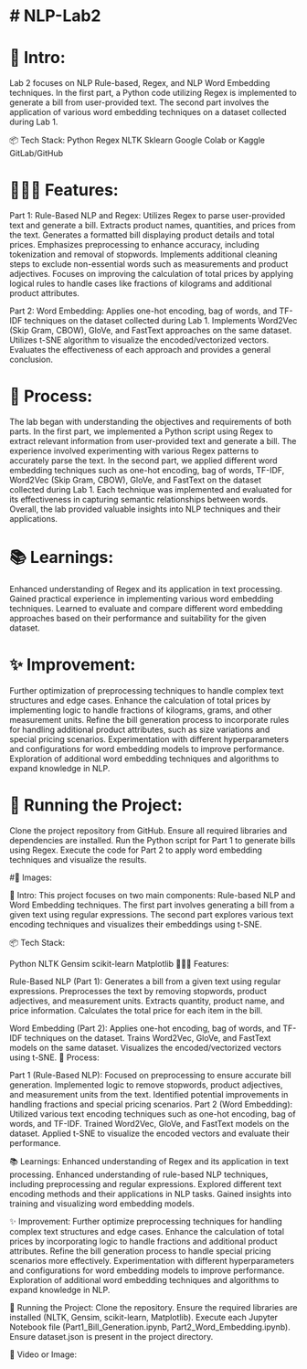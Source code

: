 # # NLP-Lab2

# 🎋 Intro:
Lab 2 focuses on NLP Rule-based, Regex, and NLP Word Embedding techniques. In the first part, a Python code utilizing Regex is implemented to generate a bill from user-provided text. The second part involves the application of various word embedding techniques on a dataset collected during Lab 1.

📦 Tech Stack:
Python
Regex
NLTK
Sklearn
Google Colab or Kaggle
GitLab/GitHub

# 👩🏽‍🍳 Features:
Part 1: Rule-Based NLP and Regex:
Utilizes Regex to parse user-provided text and generate a bill.
Extracts product names, quantities, and prices from the text.
Generates a formatted bill displaying product details and total prices.
Emphasizes preprocessing to enhance accuracy, including tokenization and removal of stopwords.
Implements additional cleaning steps to exclude non-essential words such as measurements and product adjectives.
Focuses on improving the calculation of total prices by applying logical rules to handle cases like fractions of kilograms and additional product attributes.

Part 2: Word Embedding:
Applies one-hot encoding, bag of words, and TF-IDF techniques on the dataset collected during Lab 1.
Implements Word2Vec (Skip Gram, CBOW), GloVe, and FastText approaches on the same dataset.
Utilizes t-SNE algorithm to visualize the encoded/vectorized vectors.
Evaluates the effectiveness of each approach and provides a general conclusion.

# 💭 Process:
The lab began with understanding the objectives and requirements of both parts. In the first part, we implemented a Python script using Regex to extract relevant information from user-provided text and generate a bill. The experience involved experimenting with various Regex patterns to accurately parse the text. In the second part, we applied different word embedding techniques such as one-hot encoding, bag of words, TF-IDF, Word2Vec (Skip Gram, CBOW), GloVe, and FastText on the dataset collected during Lab 1. Each technique was implemented and evaluated for its effectiveness in capturing semantic relationships between words. Overall, the lab provided valuable insights into NLP techniques and their applications.

# 📚 Learnings:
Enhanced understanding of Regex and its application in text processing.
Gained practical experience in implementing various word embedding techniques.
Learned to evaluate and compare different word embedding approaches based on their performance and suitability for the given dataset.

# ✨ Improvement:
Further optimization of preprocessing techniques to handle complex text structures and edge cases.
Enhance the calculation of total prices by implementing logic to handle fractions of kilograms, grams, and other measurement units.
Refine the bill generation process to incorporate rules for handling additional product attributes, such as size variations and special pricing scenarios.
Experimentation with different hyperparameters and configurations for word embedding models to improve performance.
Exploration of additional word embedding techniques and algorithms to expand knowledge in NLP.

# 🚦 Running the Project:
Clone the project repository from GitHub.
Ensure all required libraries and dependencies are installed.
Run the Python script for Part 1 to generate bills using Regex.
Execute the code for Part 2 to apply word embedding techniques and visualize the results.


#📸 Images:


🎋 Intro:
This project focuses on two main components: Rule-based NLP and Word Embedding techniques. The first part involves generating a bill from a given text using regular expressions. The second part explores various text encoding techniques and visualizes their embeddings using t-SNE.

📦 Tech Stack:

Python
NLTK
Gensim
scikit-learn
Matplotlib
👩🏽‍🍳 Features:

Rule-Based NLP (Part 1):
Generates a bill from a given text using regular expressions.
Preprocesses the text by removing stopwords, product adjectives, and measurement units.
Extracts quantity, product name, and price information.
Calculates the total price for each item in the bill.


Word Embedding (Part 2):
Applies one-hot encoding, bag of words, and TF-IDF techniques on the dataset.
Trains Word2Vec, GloVe, and FastText models on the same dataset.
Visualizes the encoded/vectorized vectors using t-SNE.
💭 Process:

Part 1 (Rule-Based NLP):
Focused on preprocessing to ensure accurate bill generation.
Implemented logic to remove stopwords, product adjectives, and measurement units from the text.
Identified potential improvements in handling fractions and special pricing scenarios.
Part 2 (Word Embedding):
Utilized various text encoding techniques such as one-hot encoding, bag of words, and TF-IDF.
Trained Word2Vec, GloVe, and FastText models on the dataset.
Applied t-SNE to visualize the encoded vectors and evaluate their performance.

📚 Learnings:
Enhanced understanding of Regex and its application in text processing.
Enhanced understanding of rule-based NLP techniques, including preprocessing and regular expressions.
Explored different text encoding methods and their applications in NLP tasks.
Gained insights into training and visualizing word embedding models.

✨ Improvement:
Further optimize preprocessing techniques for handling complex text structures and edge cases.
Enhance the calculation of total prices by incorporating logic to handle fractions and additional product attributes.
Refine the bill generation process to handle special pricing scenarios more effectively.
Experimentation with different hyperparameters and configurations for word embedding models to improve performance.
Exploration of additional word embedding techniques and algorithms to expand knowledge in NLP.

🚦 Running the Project:
Clone the repository.
Ensure the required libraries are installed (NLTK, Gensim, scikit-learn, Matplotlib).
Execute each Jupyter Notebook file (Part1_Bill_Generation.ipynb, Part2_Word_Embedding.ipynb).
Ensure dataset.json is present in the project directory.

📸 Video or Image:







